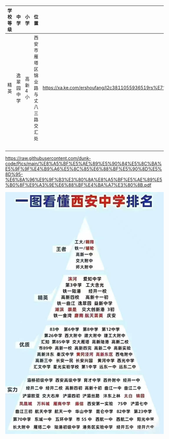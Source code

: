 | 学校等级 | 中学       | 小学      | 位置                               | 贝壳链接                                                     | 价格 |
| -------- | ---------- | --------- | ---------------------------------- | ------------------------------------------------------------ | ---- |
| 精英     | 逸翠园中学 | 高新 4 小 | 西安市雁塔区锦业路与丈八三路交汇处 | https://xa.ke.com/ershoufang/l2c3811055936519rs%E7%BB%BF%E5%9C%B0%E4%B8%96%E7%BA%AA%E5%9F%8E/ | 150w |
|          |            |           |                                    |                                                              |      |
|          |            |           |                                    |                                                              |      |
|          |            |           |                                    |                                                              |      |
|          |            |           |                                    |                                                              |      |
|          |            |           |                                    |                                                              |      |

https://raw.githubusercontent.com/dunk-code/Pics/main/%E8%A5%BF%E5%AE%89%E5%90%84%E5%8C%BA%E5%9F%9F%E4%B9%A6%E5%8C%85%E6%88%BF%E5%90%8D%E5%8D%95-%E6%8A%96%E9%9F%B3%E3%80%8A%E8%A5%BF%E5%AE%89%E5%B0%8F%E9%A3%9E%E6%88%BF%E4%BA%A7%E3%80%8B.pdf



![](https://raw.githubusercontent.com/dunk-code/Pics/main/西安中学排名-20250322173009177-20250322173033804.jpg)